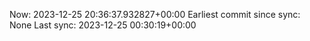 Now: 2023-12-25 20:36:37.932827+00:00 Earliest commit since sync: None Last sync: 2023-12-25 00:30:19+00:00
